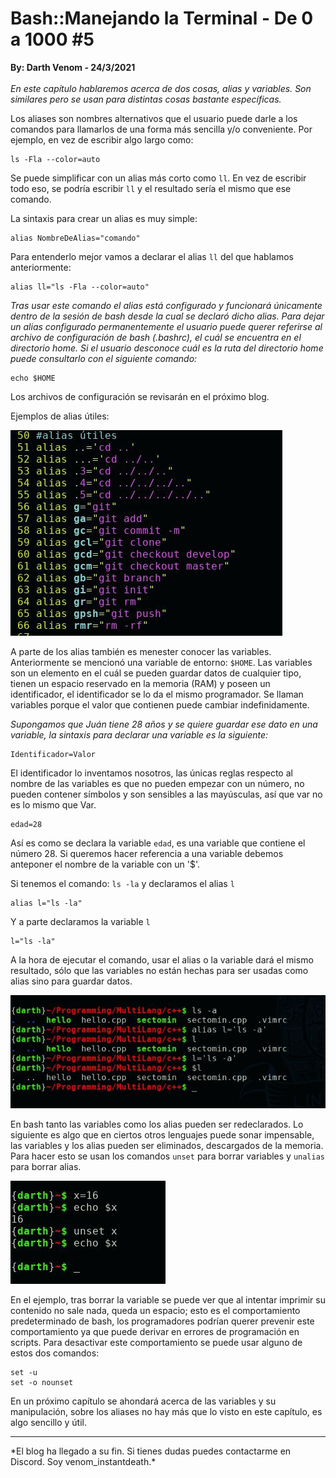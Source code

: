 # Bash::Manejando la Terminal - De 0 a 1000 #5
<b>By: Darth Venom - 24/3/2021</b>
<br>
<br>
*En este capítulo hablaremos acerca de dos cosas, alias y variables. Son similares pero se usan para distintas cosas bastante específicas.*

Los aliases son nombres alternativos que el usuario puede darle a los comandos para llamarlos de una forma más sencilla y/o conveniente. Por ejemplo, en vez de escribir algo largo como:
```
ls -Fla --color=auto
```
Se puede simplificar con un alias más corto como `ll`. En vez de escribir todo eso, se podría escribir `ll` y el resultado sería el mismo que ese comando.

La sintaxis para crear un alias es muy simple:
```
alias NombreDeAlias="comando"
```
Para entenderlo mejor vamos a declarar el alias `ll` del que hablamos anteriormente:
```
alias ll="ls -Fla --color=auto"
```
*Tras usar este comando el alias está configurado y funcionará únicamente dentro de la sesión de bash desde la cual se declaró dicho alias. Para dejar un alias configurado permanentemente el usuario puede querer referirse al archivo de configuración de bash (.bashrc), el cuál se encuentra en el directorio home. Si el usuario desconoce cuál es la ruta del directorio home puede consultarlo con el siguiente comando:*
```
echo $HOME
```
Los archivos de configuración se revisarán en el próximo blog.

Ejemplos de alias útiles:

![img](media/term5_1.jpg)

A parte de los alias también es menester conocer las variables. Anteriormente se mencionó una variable de entorno: `$HOME`. Las variables son un elemento en el cuál se pueden guardar datos de cualquier tipo, tienen un espacio reservado en la memoria (RAM) y poseen un identificador, el identificador se lo da el mismo programador. Se llaman variables porque el valor que contienen puede cambiar indefinidamente.

*Supongamos que Juán tiene 28 años y se quiere guardar ese dato en una variable, la sintaxis para declarar una variable es la siguiente:*
```
Identificador=Valor
```
El identificador lo inventamos nosotros, las únicas reglas respecto al nombre de las variables es que no pueden empezar con un número, no pueden contener símbolos y son sensibles a las mayúsculas, así que var no es lo mismo que Var.
```
edad=28
```
Así es como se declara la variable `edad`, es una variable que contiene el número 28. Si queremos hacer referencia a una variable debemos anteponer el nombre de la variable con un '$'.

Si tenemos el comando: `ls -la` y declaramos el alias `l`
```
alias l="ls -la"
```
Y a parte declaramos la variable `l`
```
l="ls -la"
```
A la hora de ejecutar el comando, usar el alias o la variable dará el mismo resultado, sólo que las variables no están hechas para ser usadas como alias sino para guardar datos.

![img](media/term5_2.jpg)

En bash tanto las variables como los alias pueden ser redeclarados. Lo siguiente es algo que en ciertos otros lenguajes puede sonar impensable, las variables y los alias pueden ser eliminados, descargados de la memoria. Para hacer esto se usan los comandos `unset` para borrar variables y `unalias` para borrar alias.

![img](media/term5_3.jpg)

En el ejemplo, tras borrar la variable se puede ver que al intentar imprimir su contenido no sale nada, queda un espacio; esto es el comportamiento predeterminado de bash, los programadores podrían querer prevenir este comportamiento ya que puede derivar en errores de programación en scripts. Para desactivar este comportamiento se puede usar alguno de estos dos comandos:
```
set -u
set -o nounset
```
En un próximo capítulo se ahondará acerca de las variables y su manipulación, sobre los aliases no hay más que lo visto en este capítulo, es algo sencillo y útil.
<br>
<hr>
*El blog ha llegado a su fin. Si tienes dudas puedes contactarme en Discord. Soy venom_instantdeath.*
